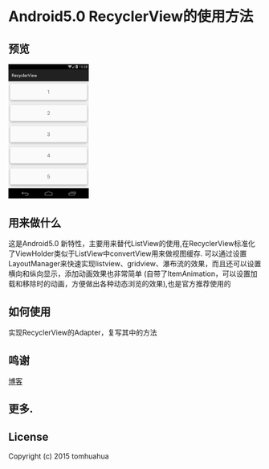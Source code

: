 # Android5.0 RecyclerView的使用方法

## 预览

<img src="/show.png" width="160px" height="266.5px" />

## 用来做什么

这是Android5.0 新特性，主要用来替代ListView的使用,在RecyclerView标准化了ViewHolder类似于ListView中convertView用来做视图缓存.
可以通过设置LayoutManager来快速实现listview、gridview、瀑布流的效果，而且还可以设置横向和纵向显示，添加动画效果也非常简单
(自带了ItemAnimation，可以设置加载和移除时的动画，方便做出各种动态浏览的效果),也是官方推荐使用的

## 如何使用

实现RecyclerView的Adapter，复写其中的方法

## 鸣谢

[博客](http://frank-zhu.github.io/android/2015/01/16/android-recyclerview-part-1/)

## 更多.

## License
Copyright (c) 2015 tomhuahua